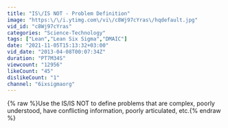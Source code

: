 ```yaml
---
title: "IS\/IS NOT - Problem Definition"
image: "https:\/\/i.ytimg.com\/vi\/c8Wj97cYras\/hqdefault.jpg"
vid_id: "c8Wj97cYras"
categories: "Science-Technology"
tags: ["Lean","Lean Six Sigma","DMAIC"]
date: "2021-11-05T15:13:32+03:00"
vid_date: "2013-04-08T00:07:34Z"
duration: "PT7M34S"
viewcount: "12956"
likeCount: "45"
dislikeCount: "1"
channel: "6ixsigmaorg"
---
```

{% raw %}Use the IS/IS NOT to define problems that are complex, poorly understood, have conflicting information, poorly articulated, etc.{% endraw %}
